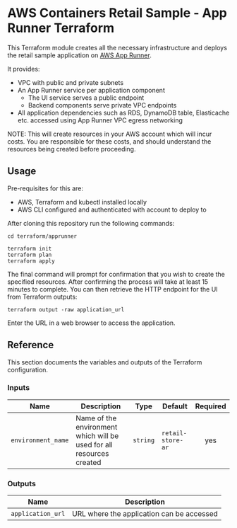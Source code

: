 # AWS Containers Retail Sample - App Runner Terraform

This Terraform module creates all the necessary infrastructure and deploys the retail sample application on [AWS App Runner](https://aws.amazon.com/apprunner/).

It provides:
- VPC with public and private subnets
- An App Runner service per application component
  - The UI service serves a public endpoint
  - Backend components serve private VPC endpoints
- All application dependencies such as RDS, DynamoDB table, Elasticache etc. accessed using App Runner VPC egress networking

NOTE: This will create resources in your AWS account which will incur costs. You are responsible for these costs, and should understand the resources being created before proceeding.

## Usage

Pre-requisites for this are:
- AWS, Terraform and kubectl installed locally
- AWS CLI configured and authenticated with account to deploy to

After cloning this repository run the following commands:

```shell
cd terraform/apprunner

terraform init
terraform plan
terraform apply
```

The final command will prompt for confirmation that you wish to create the specified resources. After confirming the process will take at least 15 minutes to complete. You can then retrieve the HTTP endpoint for the UI from Terraform outputs:

```shell
terraform output -raw application_url
```

Enter the URL in a web browser to access the application.

## Reference

This section documents the variables and outputs of the Terraform configuration.

### Inputs

| Name | Description | Type | Default | Required |
|------|-------------|------|---------|:--------:|
| `environment_name` | Name of the environment which will be used for all resources created | `string` | `retail-store-ar` | yes |

### Outputs

| Name | Description |
|------|-------------|
| `application_url` | URL where the application can be accessed |